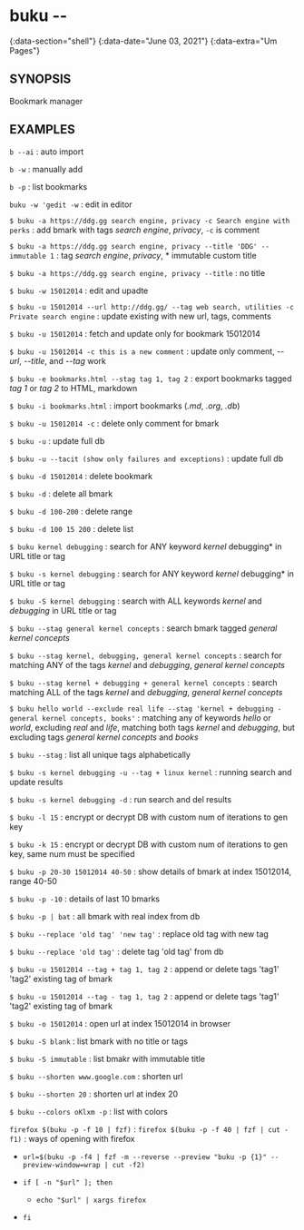 # buku --
{:data-section="shell"}
{:data-date="June 03, 2021"}
{:data-extra="Um Pages"}

## SYNOPSIS
Bookmark manager

## EXAMPLES

`b --ai`
: auto import

`b -w`
: manually add

`b -p`
: list bookmarks

`buku -w 'gedit -w`
: edit in editor

`$ buku -a https://ddg.gg search engine, privacy -c Search engine with perks`
: add bmark with tags *search engine*, *privacy*, `-c` is comment

`$ buku -a https://ddg.gg search engine, privacy --title 'DDG' --immutable 1`
: tag *search engine*, *privacy*, * immutable custom title

`$ buku -a https://ddg.gg search engine, privacy --title`
: no title

`$ buku -w 15012014`
: edit and upadte

`$ buku -u 15012014 --url http://ddg.gg/ --tag web search, utilities -c Private search engine`
: update existing with new url, tags, comments

`$ buku -u 15012014`
: fetch and update only for bookmark 15012014

`$ buku -u 15012014 -c this is a new comment`
: update only comment, *--url*, *--title*, and *--tag* work

`$ buku -e bookmarks.html --stag tag 1, tag 2`
: export bookmarks tagged *tag 1* or *tag 2* to HTML, markdown

`$ buku -i bookmarks.html`
: import bookmarks (*.md*, *.org*, *.db*)

`$ buku -u 15012014 -c`
: delete only comment for bmark

`$ buku -u`
: update full db

`$ buku -u --tacit (show only failures and exceptions)`
: update full db

`$ buku -d 15012014`
: delete bookmark

`$ buku -d`
: delete all bmark

`$ buku -d 100-200`
: delete range

`$ buku -d 100 15 200`
: delete list

`$ buku kernel debugging`
: search for ANY keyword *kernel* debugging* in URL title or tag

`$ buku -s kernel debugging`
: search for ANY keyword *kernel* debugging* in URL title or tag

`$ buku -S kernel debugging`
: search with ALL keywords *kernel* and *debugging* in URL title or tag

`$ buku --stag general kernel concepts`
: search bmark tagged *general kernel concepts*

`$ buku --stag kernel, debugging, general kernel concepts`
: search for matching ANY of the tags *kernel* and *debugging*, *general kernel concepts*

`$ buku --stag kernel + debugging + general kernel concepts`
: search matching ALL of the tags *kernel* and *debugging*, *general kernel concepts*

`$ buku hello world --exclude real life --stag 'kernel + debugging - general kernel concepts, books'`
: matching any of keywords *hello* or *world*, excluding *real* and *life*, matching both tags *kernel* and *debugging*, but excluding tags *general kernel concepts* and *books*

`$ buku --stag`
: list all unique tags alphabetically

`$ buku -s kernel debugging -u --tag + linux kernel`
: running search and update results

`$ buku -s kernel debugging -d`
: run search and del results

`$ buku -l 15`
: encrypt or decrypt DB with custom num of iterations to gen key

`$ buku -k 15`
: encrypt or decrypt DB with custom num of iterations to gen key, same num must be specified

`$ buku -p 20-30 15012014 40-50`
: show details of bmark at index 15012014, range 40-50

`$ buku -p -10`
: details of last 10 bmarks

`$ buku -p | bat`
: all bmark with real index from db

`$ buku --replace 'old tag' 'new tag'`
: replace old tag with new tag

`$ buku --replace 'old tag'`
: delete tag 'old tag' from db

`$ buku -u 15012014 --tag + tag 1, tag 2`
: append or delete tags 'tag1' 'tag2' existing tag of bmark

`$ buku -u 15012014 --tag - tag 1, tag 2`
: append or delete tags 'tag1' 'tag2' existing tag of bmark

`$ buku -o 15012014`
: open url at index 15012014 in browser

`$ buku -S blank`
: list bmark with no title or tags

`$ buku -S immutable`
: list bmakr with immutable title

`$ buku --shorten www.google.com`
: shorten url

`$ buku --shorten 20`
: shorten url at index 20

`$ buku --colors oKlxm -p`
: list with colors

`firefox $(buku -p -f 10 | fzf)`
: `firefox $(buku -p -f 40 | fzf | cut -f1)`
: ways of opening with firefox

* `url=$(buku -p -f4 | fzf -m --reverse --preview "buku -p {1}" --preview-window=wrap | cut -f2)`

* `if [ -n "$url" ]; then`
    * `echo "$url" | xargs firefox`
* `fi`
